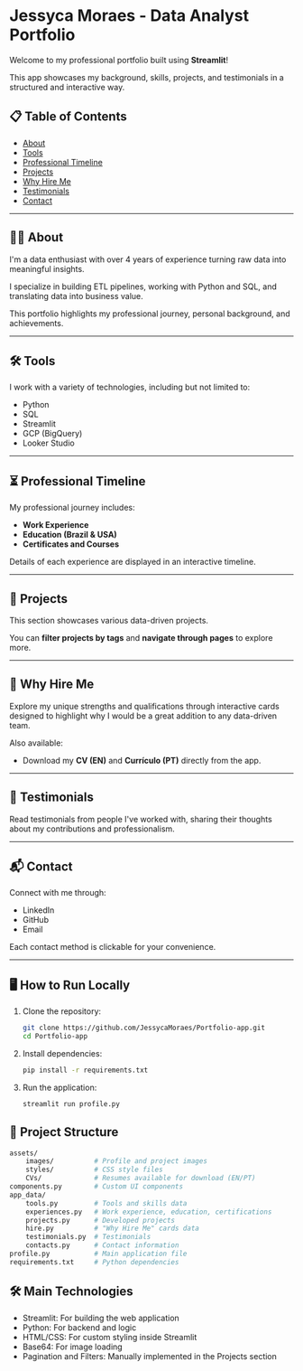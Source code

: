 # Jessyca Moraes - Data Analyst Portfolio

Welcome to my professional portfolio built using **Streamlit**!

This app showcases my background, skills, projects, and testimonials in a structured and interactive way.

## 📋 Table of Contents
- [About](https://portfolio-app-jessyca-moraes.streamlit.app/~/+/?#b05cae33)
- [Tools](https://portfolio-app-jessyca-moraes.streamlit.app/~/+/?#8eb6cf46)
- [Professional Timeline](https://portfolio-app-jessyca-moraes.streamlit.app/~/+/?#6cc527e9)
- [Projects](https://portfolio-app-jessyca-moraes.streamlit.app/~/+/?#91d9067a)
- [Why Hire Me](https://portfolio-app-jessyca-moraes.streamlit.app/~/+/?#3e7f1dcf)
- [Testimonials](https://portfolio-app-jessyca-moraes.streamlit.app/~/+/?#4fa4b0f1)
- [Contact](https://portfolio-app-jessyca-moraes.streamlit.app/~/+/?#c7e0b39f)

---

## 👩‍💻 About

I'm a data enthusiast with over 4 years of experience turning raw data into meaningful insights.

I specialize in building ETL pipelines, working with Python and SQL, and translating data into business value.

This portfolio highlights my professional journey, personal background, and achievements.

---

## 🛠️ Tools

I work with a variety of technologies, including but not limited to:

- Python
- SQL
- Streamlit
- GCP (BigQuery)
- Looker Studio

---

## ⏳ Professional Timeline

My professional journey includes:

- **Work Experience**
- **Education (Brazil & USA)**
- **Certificates and Courses**

Details of each experience are displayed in an interactive timeline.

---

## 📂 Projects

This section showcases various data-driven projects.

You can **filter projects by tags** and **navigate through pages** to explore more.

---

## 💼 Why Hire Me

Explore my unique strengths and qualifications through interactive cards designed to highlight why I would be a great addition to any data-driven team.

Also available:
- Download my **CV (EN)** and **Currículo (PT)** directly from the app.

---

## 💬 Testimonials

Read testimonials from people I've worked with, sharing their thoughts about my contributions and professionalism.

---

## 📬 Contact

Connect with me through:

- LinkedIn
- GitHub
- Email

Each contact method is clickable for your convenience.

---

## 🖥️ How to Run Locally

1. Clone the repository:
   ```bash
   git clone https://github.com/JessycaMoraes/Portfolio-app.git
   cd Portfolio-app
   ```

2. Install dependencies:
   ```bash
   pip install -r requirements.txt
   ```

3. Run the application:
   ```bash
   streamlit run profile.py
   ```

## 📂 Project Structure
```bash
assets/
    images/          # Profile and project images
    styles/          # CSS style files
    CVs/             # Resumes available for download (EN/PT)
components.py        # Custom UI components
app_data/
    tools.py         # Tools and skills data
    experiences.py   # Work experience, education, certifications
    projects.py      # Developed projects
    hire.py          # "Why Hire Me" cards data
    testimonials.py  # Testimonials
    contacts.py      # Contact information
profile.py           # Main application file
requirements.txt     # Python dependencies
```

## 🛠️ Main Technologies
- Streamlit: For building the web application
- Python: For backend and logic
- HTML/CSS: For custom styling inside Streamlit
- Base64: For image loading
- Pagination and Filters: Manually implemented in the Projects section
